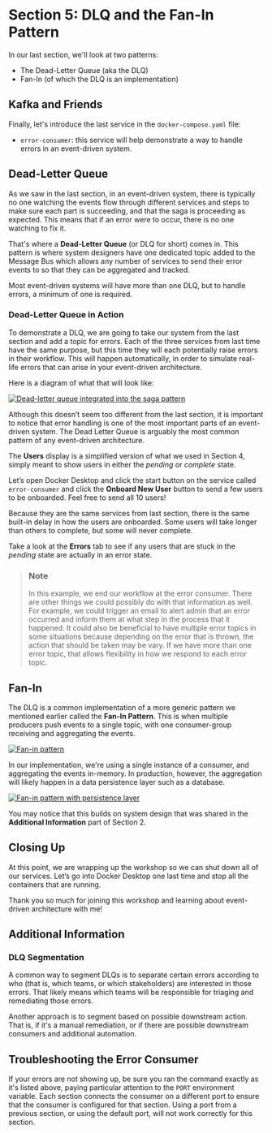 # Section 5: DLQ and the Fan-In Pattern

In our last section, we'll look at two patterns:
- The Dead-Letter Queue (aka the DLQ)
- Fan-In (of which the DLQ is an implementation)

## Kafka and Friends

Finally, let's introduce the last service in the `docker-compose.yaml` file:
- `error-consumer`: this service will help demonstrate a way to handle errors in an event-driven system.

## Dead-Letter Queue

As we saw in the last section, in an event-driven system, there is typically no one watching the events flow through different services and steps to make sure each part is succeeding, and that the saga is proceeding as expected.  This means that if an error were to occur, there is no one watching to fix it.

That's where a **Dead-Letter Queue** (or DLQ for short) comes in. This pattern is where system designers have one dedicated topic added to the Message Bus which allows any number of services to send their error events to so that they can be aggregated and tracked. 

Most event-driven systems will have more than one DLQ, but to handle errors, a minimum of one is required.

### Dead-Letter Queue in Action

To demonstrate a DLQ, we are going to take our system from the last section and add a topic for errors.  Each of the three services from last time have the same purpose, but this time they will each potentially raise errors in their workflow. This will happen automatically, in order to simulate real-life errors that can arise in your event-driven architecture.

Here is a diagram of what that will look like:

<a href="images/s5.1.jpg" class="glightbox">
    <img src="images/s5.1.jpg" alt="Dead-letter queue integrated into the saga pattern"/>
</a>

Although this doesn’t seem too different from the last section, it is important to notice that error handling is one of the most important parts of an event-driven system.  The Dead Letter Queue is arguably the most common pattern of any event-driven architecture.

The **Users** display is a simplified version of what we used in Section 4, simply meant to show users in either the *pending* or *complete* state.

Let’s open Docker Desktop and click the start button on the service called `error-consumer` and click the **Onboard New User** button to send a few users to be onboarded.  Feel free to send all 10 users!

Because they are the same services from last section, there is the same built-in delay in how the users are onboarded.  Some users will take longer than others to complete, but some will never complete.  

Take a look at the **Errors** tab to see if any users that are stuck in the *pending* state are actually in an error state.

> ### Note
> In this example, we end our workflow at the error consumer.  There are other things we could possibly do with that information as well.  For example, we could trigger an email to alert admin that an error occurred and inform them at what step in the process that it happened.
> It could also be beneficial to have multiple error topics in some situations because depending on the error that is thrown, the action that should be taken may be vary.  If we have more than one error topic, that allows flexibility in how we respond to each error topic.

## Fan-In

The DLQ is a common implementation of a more generic pattern we mentioned earlier called the **Fan-In Pattern**. This is when multiple producers push events to a single topic, with one consumer-group receiving and aggregating the events.

<a href="images/s5.2.jpg" class="glightbox">
    <img src="images/s5.2.jpg" alt="Fan-in pattern"/>
</a>

In our implementation, we're using a single instance of a consumer, and aggregating the events in-memory.  In production, however, the aggregation will likely happen in a data persistence layer such as a database.

<a href="images/s5.3.jpg" class="glightbox">
    <img src="images/s5.3.jpg" alt="Fan-in pattern with persistence layer"/>
</a>

You may notice that this builds on system design that was shared in the **Additional Information** part of Section 2.

## Closing Up

At this point, we are wrapping up the workshop so we can shut down all of our services.  Let’s go into Docker Desktop one last time and stop all the containers that are running.  

Thank you so much for joining this workshop and learning about event-driven architecture with me!

## Additional Information

### DLQ Segmentation

A common way to segment DLQs is to separate certain errors according to who (that is, which teams, or which stakeholders) are interested in those errors.  That likely means which teams will be responsible for triaging and remediating those errors.  

Another approach is to segment based on possible downstream action.  That is, if it's a manual remediation, or if there are possible downstream consumers and additional automation.  

## Troubleshooting the Error Consumer

If your errors are not showing up, be sure you ran the command exactly as it's listed above, paying particular attention to the `PORT` environment variable.  Each section connects the consumer on a different port to ensure that the consumer is configured for that section. Using a port from a previous section, or using the default port, will not work correctly for this section.  
